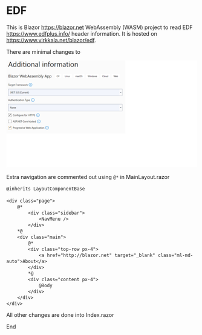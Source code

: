 # EDF

This is Blazor https://blazor.net  WebAssembly (WASM) project to read EDF https://www.edfplus.info/ header information. It is hosted on https://www.virkkala.net/blazor/edf.

There are minimal changes to 

![EDF-1](EDF-1.png)

Extra navigation are commented out using `@*` in MainLayout.razor

```
@inherits LayoutComponentBase

<div class="page">
    @*
        <div class="sidebar">
            <NavMenu />
        </div>
    *@
    <div class="main">
        @*
        <div class="top-row px-4">
            <a href="http://blazor.net" target="_blank" class="ml-md-auto">About</a>
        </div>
        *@
        <div class="content px-4">
            @Body
        </div>
    </div>
</div>
``` 
All other changes are done into Index.razor

End
